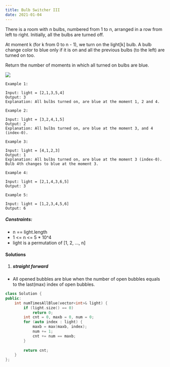 ```yaml
---
title: Bulb Switcher III
date: 2021-01-04
---
```



There is a room with n bulbs, numbered from 1 to n, arranged in a row from left to right. Initially, all the bulbs are turned off.

At moment k (for k from 0 to n - 1), we turn on the light[k] bulb. A bulb change color to blue only if it is on and all the previous bulbs (to the left) are turned on too.

Return the number of moments in which all turned on bulbs are blue.

 
![](https://assets.leetcode.com/uploads/2020/02/29/sample_2_1725.png)

```
Example 1:

Input: light = [2,1,3,5,4]
Output: 3
Explanation: All bulbs turned on, are blue at the moment 1, 2 and 4.

Example 2:

Input: light = [3,2,4,1,5]
Output: 2
Explanation: All bulbs turned on, are blue at the moment 3, and 4 (index-0).

Example 3:

Input: light = [4,1,2,3]
Output: 1
Explanation: All bulbs turned on, are blue at the moment 3 (index-0).
Bulb 4th changes to blue at the moment 3.

Example 4:

Input: light = [2,1,4,3,6,5]
Output: 3

Example 5:

Input: light = [1,2,3,4,5,6]
Output: 6
```

 

##### Constraints:

-    n == light.length
-    1 <= n <= 5 * 10^4
-    light is a permutation of  [1, 2, ..., n]



#### Solutions

1. ##### straight forward

- All opened bubbles are blue when the number of open bubbles equals to the last(max) index of open bubbles.


```cpp
class Solution {
public:
    int numTimesAllBlue(vector<int>& light) {
        if (light.size() == 0)
            return 0;
        int cnt = 0, maxb = 0, num = 0;
        for (auto index : light) {
            maxb = max(maxb, index);
            num += 1;
            cnt += num == maxb;
        }
        
        return cnt;
    }
};
```